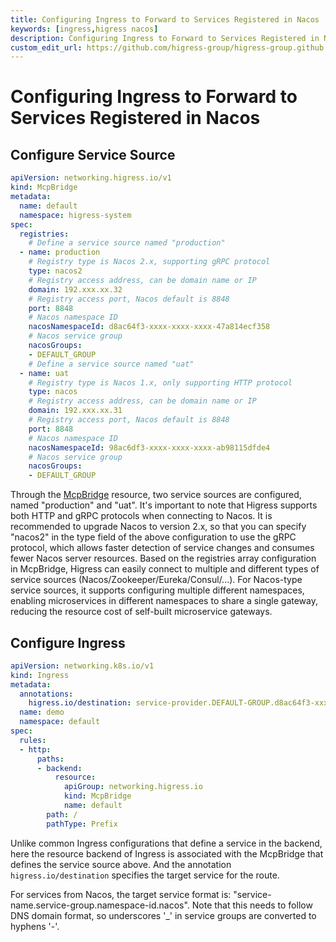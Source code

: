 ```yaml
---
title: Configuring Ingress to Forward to Services Registered in Nacos
keywords: [ingress,higress nacos]
description: Configuring Ingress to Forward to Services Registered in Nacos
custom_edit_url: https://github.com/higress-group/higress-group.github.io/blob/main/src/content/docs/latest/en/user/nacos-route.md
---
```


# Configuring Ingress to Forward to Services Registered in Nacos


## Configure Service Source

```yaml
apiVersion: networking.higress.io/v1
kind: McpBridge
metadata:
  name: default
  namespace: higress-system
spec:
  registries:
    # Define a service source named "production"
  - name: production
    # Registry type is Nacos 2.x, supporting gRPC protocol
    type: nacos2
    # Registry access address, can be domain name or IP
    domain: 192.xxx.xx.32
    # Registry access port, Nacos default is 8848
    port: 8848
    # Nacos namespace ID
    nacosNamespaceId: d8ac64f3-xxxx-xxxx-xxxx-47a814ecf358
    # Nacos service group
    nacosGroups:
    - DEFAULT_GROUP
    # Define a service source named "uat"
  - name: uat
    # Registry type is Nacos 1.x, only supporting HTTP protocol
    type: nacos
    # Registry access address, can be domain name or IP
    domain: 192.xxx.xx.31
    # Registry access port, Nacos default is 8848
    port: 8848
    # Nacos namespace ID
    nacosNamespaceId: 98ac6df3-xxxx-xxxx-xxxx-ab98115dfde4
    # Nacos service group
    nacosGroups:
    - DEFAULT_GROUP
```

Through the [McpBridge](./mcp-bridge.md) resource, two service sources are configured, named "production" and "uat". It's important to note that Higress supports both HTTP and gRPC protocols when connecting to Nacos. It is recommended to upgrade Nacos to version 2.x, so that you can specify "nacos2" in the type field of the above configuration to use the gRPC protocol, which allows faster detection of service changes and consumes fewer Nacos server resources.
Based on the registries array configuration in McpBridge, Higress can easily connect to multiple and different types of service sources (Nacos/Zookeeper/Eureka/Consul/...). For Nacos-type service sources, it supports configuring multiple different namespaces, enabling microservices in different namespaces to share a single gateway, reducing the resource cost of self-built microservice gateways.


## Configure Ingress

```yaml
apiVersion: networking.k8s.io/v1
kind: Ingress
metadata:
  annotations:
    higress.io/destination: service-provider.DEFAULT-GROUP.d8ac64f3-xxxx-xxxx-xxxx-47a814ecf358.nacos
  name: demo
  namespace: default
spec:
  rules:
  - http:
      paths:
      - backend:
          resource:
            apiGroup: networking.higress.io
            kind: McpBridge
            name: default
        path: /
        pathType: Prefix
```

Unlike common Ingress configurations that define a service in the backend, here the resource backend of Ingress is associated with the McpBridge that defines the service source above. And the annotation `higress.io/destination` specifies the target service for the route.

For services from Nacos, the target service format is: "service-name.service-group.namespace-id.nacos". Note that this needs to follow DNS domain format, so underscores '_' in service groups are converted to hyphens '-'.